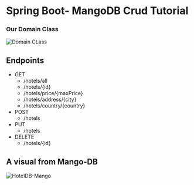 # Spring Boot- MangoDB Crud Tutorial
  
  ### Our Domain Class
  
  ![Domain CLass](https://user-images.githubusercontent.com/45934056/77880153-a9d7a700-7264-11ea-8b96-eee6a25b6567.png)
  
  ## Endpoints
<ul>
  <li>GET
    <ul>
      <li>/hotels/all</li>
      <li>/hotels/{id}</li>
      <li>/hotels/price/{maxPrice}</li>
      <li>/hotels/address/{city}</li>
      <li>/hotels/country/{country}</li>
    </ul>
  </li>
  <li>POST
    <ul>
      <li>/hotels</li>
    </ul>
  </li>
  <li>PUT
    <ul>
      <li>/hotels</li>
    </ul>
  </li>
   <li>DELETE
    <ul>
      <li>/hotels/{id}</li>
    </ul>
  </li>  
</ul>

## A visual from Mango-DB

![HotelDB-Mango](https://user-images.githubusercontent.com/45934056/77880847-40f12e80-7266-11ea-9ee1-464f2cb548c7.png)

